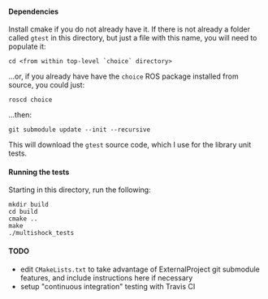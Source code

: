 
#### Dependencies

Install cmake if you do not already have it. If there is not already a folder
called `gtest` in this directory, but just a file with this name, you will need
to populate it:

```
cd <from within top-level `choice` directory>
```
...or, if you already have have the `choice` ROS package installed from source, you
could just:

```
roscd choice
```
...then:

```
git submodule update --init --recursive
```
This will download the `gtest` source code, which I use for the library unit
tests.

#### Running the tests

Starting in this directory, run the following:
```
mkdir build
cd build
cmake ..
make
./multishock_tests
```

#### TODO 
- edit `CMakeLists.txt` to take advantage of ExternalProject git submodule 
  features, and include instructions here if necessary
- setup "continuous integration" testing with Travis CI

